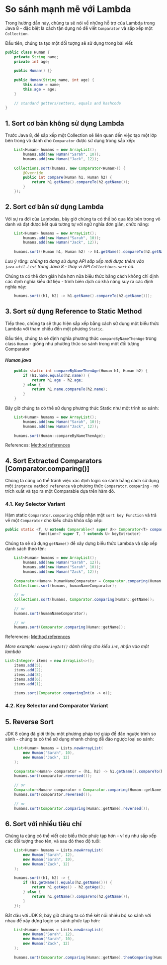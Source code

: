 # So sánh mạnh mẽ với Lambda

Trong hướng dẫn này, chúng ta sẽ nói về những hỗ trợ của Lambda trong Java 8 - đặc biệt là cách tận dụng nó để viết `Comparator` và sắp xếp một `Collection`.

Đầu tiên, chúng ta tạo một đối tượng sẽ sử dụng trong bài viết:

```java
public class Human {
    private String name;
    private int age;
 
    public Human() {}
 
    public Human(String name, int age) {
        this.name = name;
        this.age = age;
    }
 
    // standard getters/setters, equals and hashcode
}
```

## 1. Sort cơ bản không sử dụng Lambda

Trước Java 8, để sắp xếp một Collection sẽ liên quan đến việc tạo một lớp bên trong vô danh cho `Comparator` được sử dụng trong sắp xếp:
```java
    List<Human> humans = new ArrayList();
        humans.add(new Human("Sarah", 10));
        humans.add(new Human("Jack", 12));
     
    Collections.sort(humans, new Comparator<Human>() {
        @Override
        public int compare(Human h1, Human h2) {
            return h1.getName().compareTo(h2.getName());
        }
    });
```

## 2. Sort cơ bản sử dụng Lambda

Với sự ra đời của Lambdas, bây giờ chúng ta có thể bỏ qua lớp bên trong vô danh và đạt được kết quả tương tự với ngữ nghĩa đơn giản, chức năng:
```java
    List<Human> humans = new ArrayList();
        humans.add(new Human("Sarah", 10));
        humans.add(new Human("Jack", 12));
     
    humans.sort((Human h1, Human h2) -> h1.getName().compareTo(h2.getName()));
```
*Lưu ý rằng: chúng ta đang sử dụng API sắp xếp mới được thêm vào `java.util.List` trong Java 8 - thay vì API `Collections.sort` cũ.*

Chúng ta có thể đơn giản hóa hơn nữa biểu thức bằng cách không chỉ định các định nghĩa kiểu dữ liệu - trình biên dịch có khả năng suy ra các định nghĩa này:
```java
    humans.sort((h1, h2) -> h1.getName().compareTo(h2.getName()));
```

## 3. Sort sử dụng Reference to Static Method

Tiếp theo, chúng ta sẽ thực hiện sắp xếp bằng cách sử dụng một biểu thức Lambda với tham chiếu đến một phương `Static`.

Đầu tiên, chúng ta sẽ định nghĩa phương thức `compareByNameThenAge` trong class `Human` - giống như phương thức so sánh trong một đối tượng Comparator<Human>

#### *Human.java*
```java
    public static int compareByNameThenAge(Human h1, Human h2) {
        if (h1.name.equals(h2.name)) {
            return h1.age - h2.age;
        } else {
            return h1.name.compareTo(h2.name);
        }
    }
```
Bây giờ chúng ta có thể sử dụng phương thức Static như một trình so sánh:
```java
    List<Human> humans = new ArrayList();
        humans.add(new Human("Sarah", 10));
        humans.add(new Human("Jack", 12));
     
    humans.sort(Human::compareByNameThenAge);
```

References: [Method references](../../../../blob/master/Java%208/4.%20Method%20References.md)

## 4. Sort Extracted Comparators [Comparator.comparing()]

Chúng ta cũng có thể tránh việc xác định logic so sánh bằng cách sử dụng một `instance method reference` và phương thức `Comparator.comparing` - nó trích xuất và tạo ra một Comparable dựa trên hàm đó.

### 4.1. Key Selector Variant

Hàm static `Comparator.comparing` chấp nhận một `sort key Function` và trả về một `Comparator` cho kiểu chứa khóa sắp xếp:
```java
public static <T, U extends Comparable<? super U>> Comparator<T> comparing(
               Function<? super T, ? extends U> keyExtractor)
```

Chúng ta sẽ sử dụng `getName()` để xây dựng biểu thức Lambda và sắp xếp danh sách theo tên:
```java
    List<Human> humans = new ArrayList();
        humans.add(new Human("Sarah", 12));
        humans.add(new Human("Sarah", 10));
        humans.add(new Human("Zack", 12));
     
    Comparator<Human> humanNameComparator = Comparator.comparing(Human::getName); // return Comparator
    Collections.sort(humans, humanNameComparator);
     
    // or 
    Collections.sort(humans, Comparator.comparing(Human::getName));
    
    // or
    humans.sort(humanNameComparator);
    
    // or
    humans.sort(Comparator.comparing(Human::getName));
```
References: [Method references](../../../../blob/master/Java%208/4.%20Method%20References.md)

*More example: `comparingInt()` dành riêng cho kiểu `int`, nhận vào một lambda*
```java
List<Integer> items = new ArrayList<>();
    items.add(5);
    items.add(2);
    items.add(8);
    items.add(6);
    items.add(1);

    items.sort(Comparator.comparingInt(o -> o));
```

### 4.2. Key Selector and Comparator Variant

## 5. Reverse Sort

JDK 8 cũng đã giới thiệu một phương pháp trợ giúp để đảo ngược trình so sánh - chúng ta có thể sử dụng nhanh chóng để đảo ngược loại so sánh:
```java
    List<Human> humans = Lists.newArrayList(
        new Human("Sarah", 10), 
        new Human("Jack", 12)
    );
     
    Comparator<Human> comparator = (h1, h2) -> h1.getName().compareTo(h2.getName());
    humans.sort(comparator.reversed());
    
    // or
    Comparator<Human> comparator = Comparator.comparing(Human::getName);
    humans.sort(comparator.reversed());
    
    // or
    humans.sort(Comparator.comparing(Human::getName).reversed());
```

## 6. Sort với nhiều tiêu chí

Chúng ta cũng có thể viết các biểu thức phức tạp hơn - ví dụ như sắp xếp các đối tượng theo tên, và sau đó theo độ tuổi:
```java
    List<Human> humans = Lists.newArrayList(
        new Human("Sarah", 12), 
        new Human("Sarah", 10), 
        new Human("Zack", 12)
    );
     
    humans.sort((h1, h2) -> {
        if (h1.getName().equals(h2.getName())) {
            return h1.getAge() - h2.getAge();
        } else {
            return h1.getName().compareTo(h2.getName());
        }
    });
```
Bắt đầu với JDK 8, bây giờ chúng ta có thể kết nối nhiều bộ so sánh với nhau để xây dựng logic so sánh phức tạp hơn:
```java
    List<Human> humans = Lists.newArrayList(
        new Human("Sarah", 12), 
        new Human("Sarah", 10), 
        new Human("Zack", 12)
    );
     
    humans.sort(Comparator.comparing(Human::getName).thenComparing(Human::getAge));
```
